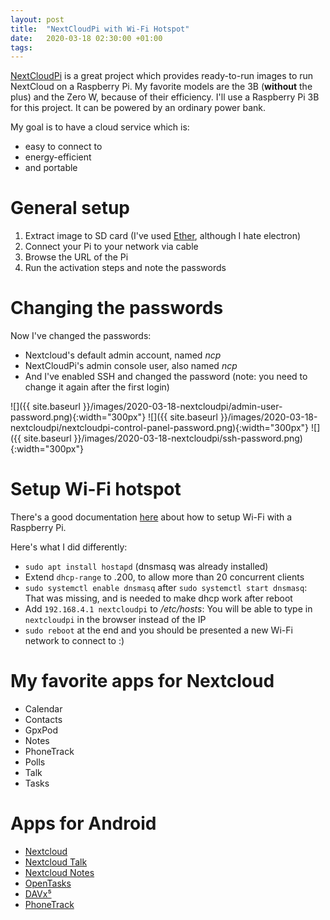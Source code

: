 ```yaml
---
layout: post
title:  "NextCloudPi with Wi-Fi Hotspot"
date:   2020-03-18 02:30:00 +01:00
tags:
---
```


[NextCloudPi](https://ownyourbits.com/nextcloudpi/) is a great project which provides ready-to-run images to run NextCloud on a Raspberry Pi.
My favorite models are the 3B (**without** the plus) and the Zero W, because of their efficiency.
I'll use a Raspberry Pi 3B for this project. It can be powered by an ordinary power bank.

My goal is to have a cloud service which is:

- easy to connect to
- energy-efficient
- and portable

# General setup

1. Extract image to SD card (I've used [Ether](https://www.balena.io/etcher/), although I hate electron)
1. Connect your Pi to your network via cable
1. Browse the URL of the Pi
1. Run the activation steps and note the passwords

# Changing the passwords

Now I've changed the passwords:

- Nextcloud's default admin account, named *ncp*
- NextCloudPi's admin console user, also named *ncp*
- And I've enabled SSH and changed the password (note: you need to change it again after the first login)

![]({{ site.baseurl }}/images/2020-03-18-nextcloudpi/admin-user-password.png){:width="300px"}
![]({{ site.baseurl }}/images/2020-03-18-nextcloudpi/nextcloudpi-control-panel-password.png){:width="300px"}
![]({{ site.baseurl }}/images/2020-03-18-nextcloudpi/ssh-password.png){:width="300px"}

# Setup Wi-Fi hotspot

There's a good documentation [here](https://www.raspberrypi.org/documentation/configuration/wireless/access-point.md) about how to setup Wi-Fi with a Raspberry Pi.

Here's what I did differently:

- `sudo apt install hostapd` (dnsmasq was already installed)
- Extend `dhcp-range` to .200, to allow more than 20 concurrent clients
- `sudo systemctl enable dnsmasq` after `sudo systemctl start dnsmasq`: That was missing, and is needed to make dhcp work after reboot
- Add `192.168.4.1 nextcloudpi` to */etc/hosts*: You will be able to type in `nextcloudpi` in the browser instead of the IP
- `sudo reboot` at the end and you should be presented a new Wi-Fi network to connect to :)

# My favorite apps for Nextcloud

- Calendar
- Contacts
- GpxPod
- Notes
- PhoneTrack
- Polls
- Talk
- Tasks

# Apps for Android

- [Nextcloud](https://f-droid.org/en/packages/com.nextcloud.client/)
- [Nextcloud Talk](https://f-droid.org/en/packages/com.nextcloud.talk2/)
- [Nextcloud Notes](https://f-droid.org/en/packages/it.niedermann.owncloud.notes/)
- [OpenTasks](https://f-droid.org/en/packages/org.dmfs.tasks/)
- [DAVx⁵](https://f-droid.org/en/packages/at.bitfire.davdroid/)
- [PhoneTrack](https://f-droid.org/en/packages/net.eneiluj.nextcloud.phonetrack/)
